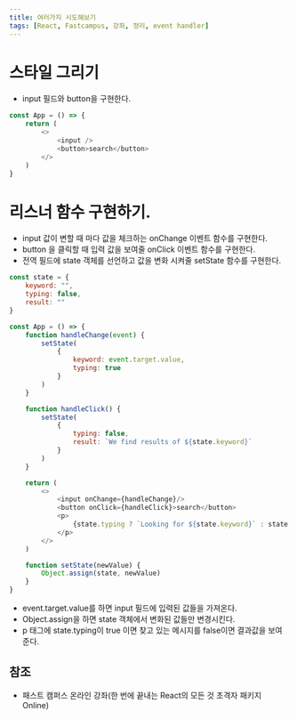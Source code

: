 ```yaml
---
title: 여러가지 시도해보기
tags: [React, Fastcampus, 강좌, 정리, event handler]
---
```


# 스타일 그리기

- input 필드와 button을 구현한다.

```JavaScript
const App = () => {
    return (
        <>
            <input />
            <button>search</button>
        </>
    )
}
```

# 리스너 함수 구현하기.

- input 값이 변할 때 마다 값을 체크하는 onChange 이벤트 함수를 구현한다.
- button 을 클릭할 때 입력 값을 보여줄 onClick 이벤트 함수를 구현한다.
- 전역 필드에 state 객체를 선언하고 값을 변화 시켜줄 setState 함수를 구현한다.

```JavaScript
const state = {
    keyword: "",
    typing: false,
    result: ""
}

const App = () => {
    function handleChange(event) {
        setState(
            {
                keyword: event.target.value,
                typing: true
            }
        )
    }

    function handleClick() {
        setState(
            {
                typing: false,
                result: `We find results of ${state.keyword}`
            }
        )
    }

    return (
        <>
            <input onChange={handleChange}/>
            <button onClick={handleClick}>search</button>
            <p>
                {state.typing ? `Looking for ${state.keyword}` : state.result}
            </p>
        </>
    )

    function setState(newValue) {
        Object.assign(state, newValue)
    }
}
```

- event.target.value를 하면 input 필드에 입력된 값들을 가져온다.
- Object.assign을 하면 state 객체에서 변화된 값들만 변경시킨다.
- p 태그에 state.typing이 true 이면 찾고 있는 메시지를 false이면 결과값을 보여준다.


## 참조

- 패스트 캠퍼스 온라인 강좌(한 번에 끝내는 React의 모든 것 초격자 패키지 Online)
